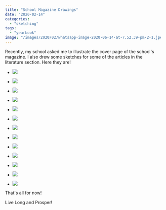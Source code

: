 ```yaml
---
title: "School Magazine Drawings"
date: "2020-02-14"
categories: 
  - "sketching"
tags: 
  - "yearbook"
image: "/images/2020/02/whatsapp-image-2020-06-14-at-7.52.39-pm-2-1.jpeg"
---
```


Recently, my school asked me to illustrate the cover page of the school's magazine. I also drew some sketches for some of the articles in the literature section. Here they are!

- ![](/images/2020/06/whatsapp-image-2020-06-14-at-7.52.39-pm-2.jpeg)
    
- ![](/images/2020/06/whatsapp-image-2020-06-14-at-7.52.38-pm-1.jpeg)
    
- ![](/images/2020/06/whatsapp-image-2020-06-14-at-7.52.38-pm.jpeg)
    
- ![](/images/2020/06/whatsapp-image-2020-06-14-at-7.52.39-pm-1.jpeg)
    
- ![](/images/2020/06/whatsapp-image-2020-06-14-at-7.52.39-pm-3.jpeg)
    
- ![](/images/2020/06/whatsapp-image-2020-06-14-at-7.52.39-pm.jpeg)
    
- ![](/images/2020/06/whatsapp-image-2020-06-14-at-7.52.40-pm-1.jpeg)
    
- ![](/images/2020/06/whatsapp-image-2020-06-14-at-7.52.40-pm-2.jpeg)
    
- ![](/images/2020/06/whatsapp-image-2020-06-14-at-7.52.40-pm.jpeg)
    
- ![](/images/2020/06/whatsapp-image-2020-06-14-at-7.52.41-pm-1.jpeg)
    
- ![](/images/2020/06/whatsapp-image-2020-06-14-at-7.52.41-pm-2.jpeg)
    
- ![](/images/2020/06/whatsapp-image-2020-06-14-at-7.52.41-pm.jpeg)
    
- ![](/images/2020/06/whatsapp-image-2020-06-14-at-7.57.45-pm.jpeg)
    

That's all for now!

Live Long and Prosper!
